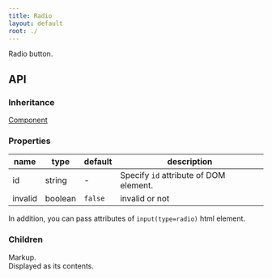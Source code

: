 ```yaml
---
title: Radio
layout: default
root: ./
---
```


Radio button.


API
--------

### Inheritance

[Component](component)

### Properties

| name | type | default | description |
| ---- | -- | ----------- | ---- |
| id | string | - | Specify `id` attribute of DOM element. |
| invalid | boolean | `false` | invalid or not |

In addition, you can pass attributes of `input(type=radio)` html element.

### Children

Markup.  
Displayed as its contents.